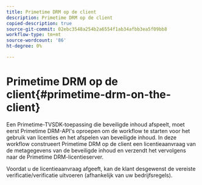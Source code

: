 ```yaml
---
title: Primetime DRM op de client
description: Primetime DRM op de client
copied-description: true
source-git-commit: 02ebc3548a254b2a6554f1ab34afbb3ea5f09bb8
workflow-type: tm+mt
source-wordcount: '86'
ht-degree: 0%

---
```


# Primetime DRM op de client{#primetime-drm-on-the-client}

Een Primetime-TVSDK-toepassing die beveiligde inhoud afspeelt, moet eerst Primetime DRM-API&#39;s oproepen om de workflow te starten voor het gebruik van licenties en het afspelen van beveiligde inhoud. In deze workflow construeert Primetime DRM op de client een licentieaanvraag van de metagegevens van de beveiligde inhoud en verzendt het vervolgens naar de Primetime DRM-licentieserver.

Voordat u de licentieaanvraag afgeeft, kan de klant desgewenst de vereiste verificatie/verificatie uitvoeren (afhankelijk van uw bedrijfsregels).
